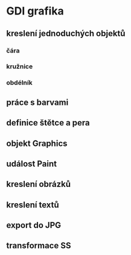 # GDI grafika
## kreslení jednoduchých objektů
### čára
### kružnice
### obdélník
## práce s barvami
## definice štětce a pera
## objekt Graphics
## událost Paint
## kreslení obrázků
## kreslení textů
## export do JPG
## transformace SS
